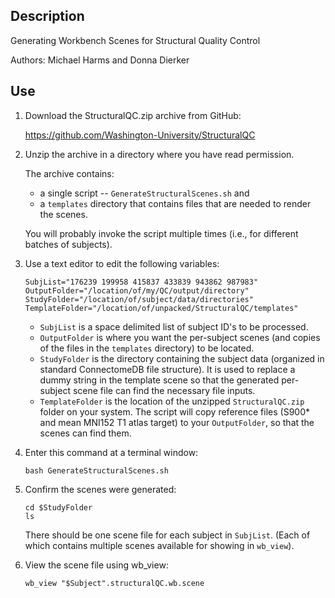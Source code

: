 ## Description

Generating Workbench Scenes for Structural Quality Control

Authors: Michael Harms and Donna Dierker

## Use

1. Download the StructuralQC.zip archive from GitHub:

    https://github.com/Washington-University/StructuralQC

2. Unzip the archive in a directory where you have read permission.

    The archive contains:

    * a single script -- `GenerateStructuralScenes.sh` and
    * a `templates` directory that contains files that are needed to render the scenes.

    You will probably invoke the script multiple times (i.e., for different batches of subjects).

3. Use a text editor to edit the following variables:

    ~~~~
    SubjList="176239 199958 415837 433839 943862 987983"
	OutputFolder="/location/of/my/QC/output/directory"
    StudyFolder="/location/of/subject/data/directories"
    TemplateFolder="/location/of/unpacked/StructuralQC/templates"
    ~~~~

    * `SubjList` is a space delimited list of subject ID's to be processed.
    * `OutputFolder` is where you want the per-subject scenes (and copies 
      of the files in the `templates` directory) to be located.
    * `StudyFolder` is the directory containing the subject data (organized in
      standard ConnectomeDB file structure).  It is used to replace a dummy
      string in the template scene so that the generated per-subject scene
      file can find the necessary file inputs.
    * `TemplateFolder` is the location of the unzipped `StructuralQC.zip`
      folder on your system. The script will copy reference files (S900* and
      mean MNI152 T1 atlas target) to your `OutputFolder`, so that the scenes 
      can find them.

4. Enter this command at a terminal window:

    ~~~~
    bash GenerateStructuralScenes.sh
    ~~~~

5. Confirm the scenes were generated:

    ~~~~
	cd $StudyFolder	
	ls
    ~~~~

    There should be one scene file for each subject in `SubjList`.
    (Each of which contains multiple scenes available for showing in `wb_view`).

6. View the scene file using wb_view:

    ~~~~
	wb_view "$Subject".structuralQC.wb.scene
	~~~~
